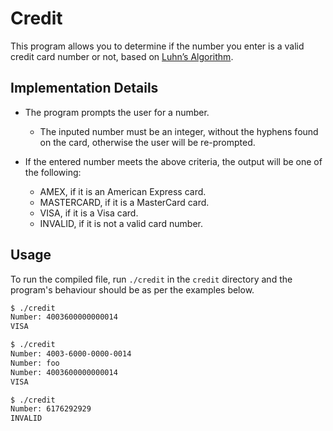 # Credit

This program allows you to determine if the number you enter is a valid credit card number or not, based on [Luhn’s Algorithm](https://en.wikipedia.org/wiki/Luhn_algorithm).

## Implementation Details

* The program prompts the user for a number.

    * The inputed number must be an integer, without the hyphens found on the card, otherwise the user will be re-prompted.

* If the entered number meets the above criteria, the output will be one of the following:

    * AMEX, if it is an American Express card.
    * MASTERCARD, if it is a MasterCard card.
    * VISA, if it is a Visa card.
    * INVALID, if it is not a valid card number.

## Usage

To run the compiled file, run `./credit` in the `credit` directory and the program's behaviour should be as per the examples below.

```bash
$ ./credit
Number: 4003600000000014
VISA
```

```bash
$ ./credit
Number: 4003-6000-0000-0014
Number: foo
Number: 4003600000000014
VISA
```

```bash
$ ./credit
Number: 6176292929
INVALID
```
